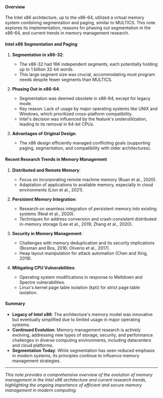 #### Overview
The Intel x86 architecture, up to the x86-64, utilized a virtual memory system combining segmentation and paging, similar to MULTICS. This note explores its implementation, reasons for phasing out segmentation in the x86-64, and current trends in memory management research.

#### Intel x86 Segmentation and Paging
1. **Segmentation in x86-32**:
   - The x86-32 had 16K independent segments, each potentially holding up to 1 billion 32-bit words.
   - This large segment size was crucial, accommodating most program needs despite fewer segments than MULTICS.

2. **Phasing Out in x86-64**:
   - Segmentation was deemed obsolete in x86-64, except for legacy mode.
   - Key reason: Lack of usage by major operating systems like UNIX and Windows, which prioritized cross-platform compatibility.
   - Intel's decision was influenced by the feature's underutilization, leading to its removal in 64-bit CPUs.

3. **Advantages of Original Design**:
   - The x86 design efficiently managed conflicting goals (supporting paging, segmentation, and compatibility with older architectures).

#### Recent Research Trends in Memory Management
1. **Distributed and Remote Memory**:
   - Focus on incorporating remote machine memory (Ruan et al., 2020).
   - Adaptation of applications to available memory, especially in cloud environments (Lion et al., 2021).

2. **Persistent Memory Integration**:
   - Research on seamless integration of persistent memory into existing systems (Neal et al., 2020).
   - Techniques for address conversion and crash-consistent distributed in-memory storage (Lee et al., 2019; Zhang et al., 2020).

3. **Security in Memory Management**:
   - Challenges with memory deduplication and its security implications (Bosman and Bos, 2016; Oliverio et al., 2017).
   - Heap layout manipulation for attack automation (Chen and Xing, 2019).

4. **Mitigating CPU Vulnerabilities**:
   - Operating system modifications in response to Meltdown and Spectre vulnerabilities.
   - Linux's kernel page table isolation (kpti) for strict page table isolation.

#### Summary
- **Legacy of Intel x86**: The architecture's memory model was innovative but eventually simplified due to limited usage in major operating systems.
- **Continued Evolution**: Memory management research is actively evolving, addressing new types of storage, security, and performance challenges in diverse computing environments, including datacenters and cloud platforms.
- **Segmentation Today**: While segmentation has seen reduced emphasis in modern systems, its principles continue to influence memory management strategies.

---

*This note provides a comprehensive overview of the evolution of memory management in the Intel x86 architecture and current research trends, highlighting the ongoing importance of efficient and secure memory management in modern computing.*